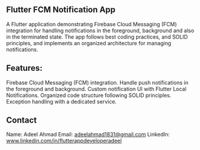## Flutter FCM Notification App
A Flutter application demonstrating Firebase Cloud Messaging (FCM) integration for handling notifications in the foreground, background and also in the terminated state. The app follows best coding practices, and SOLID principles, and implements an organized architecture for managing notifications.

## Features:
Firebase Cloud Messaging (FCM) integration.
Handle push notifications in the foreground and background.
Custom notification UI with Flutter Local Notifications.
Organized code structure following SOLID principles.
Exception handling with a dedicated service.

## Contact
Name: Adeel Ahmad
Email: adeelahmad1831@gmail.com
LinkedIn: www.linkedin.com/in/flutterappdeveloperadeel
